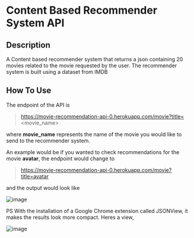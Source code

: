 # Content Based Recommender System API

## Description
A Content based recommender system that returns a json containing 20 movies related to the movie requested by the user. The recommender system is built using a dataset from IMDB

## How To Use
The endpoint of the API is

>https://movie-recommendation-api-0.herokuapp.com/movie?title=<movie_name>

where **movie_name** represents the name of the movie you would like to send to the recommender system.

An example would be if you wanted to check recommendations for the movie **avatar**, the endpoint would change to 

>https://movie-recommendation-api-0.herokuapp.com/movie?title=avatar

and the output would look like

![image](https://drive.google.com/uc?export=view&id=13xQfr49GsXMxDY_sdBcSN3cAwWv40p_Z)


PS With the installation of a Google Chrome extension called JSONView, it makes the results look more compact. Heres a view,

![image](https://drive.google.com/uc?export=view&id=1poLp2XyZVahUhwdbrMI9z1pThMjl2DNT)